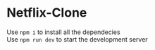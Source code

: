 # Netflix-Clone
Use `npm i` to install all the dependecies
<br />
Use `npm run dev` to start the development server
